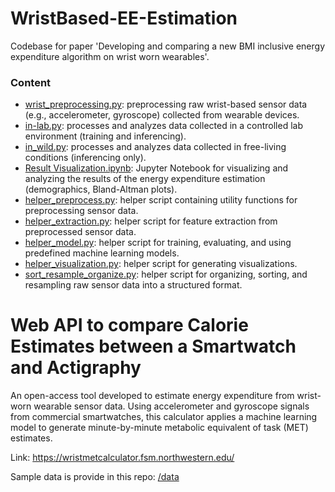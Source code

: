 # WristBased-EE-Estimation
Codebase for paper 'Developing and comparing a new BMI inclusive energy expenditure algorithm on wrist worn wearables'.

### Content
- [wrist_preprocessing.py][1]: preprocessing raw wrist-based sensor data (e.g., accelerometer, gyroscope) collected from wearable devices.
- [in-lab.py][2]: processes and analyzes data collected in a controlled lab environment (training and inferencing).
- [in_wild.py][3]: processes and analyzes data collected in free-living conditions (inferencing only).
- [Result Visualization.ipynb][4]: Jupyter Notebook for visualizing and analyzing the results of the energy expenditure estimation (demographics, Bland-Altman plots).
- [helper_preprocess.py][5]: helper script containing utility functions for preprocessing sensor data.
- [helper_extraction.py][6]: helper script for feature extraction from preprocessed sensor data.
- [helper_model.py][7]: helper script for training, evaluating, and using predefined machine learning models.
- [helper_visualization.py][8]: helper script for generating visualizations.
- [sort_resample_organize.py][9]: helper script for organizing, sorting, and resampling raw sensor data into a structured format.

[1]: https://github.com/HAbitsLab/WristBased-EE-Estimation/blob/main/helper_preprocess.py
[2]: https://github.com/HAbitsLab/WristBased-EE-Estimation/blob/main/in-lab.py
[3]: https://github.com/HAbitsLab/WristBased-EE-Estimation/blob/main/in_wild.py
[4]: https://github.com/HAbitsLab/WristBased-EE-Estimation/blob/main/in_wild.py
[4]: https://github.com/HAbitsLab/WristBased-EE-Estimation/blob/main/Result%20Visualization.ipynb
[5]: https://github.com/HAbitsLab/WristBased-EE-Estimation/blob/main/helper_preprocess.py
[6]: https://github.com/HAbitsLab/WristBased-EE-Estimation/blob/main/helper_extraction.py
[7]: https://github.com/HAbitsLab/WristBased-EE-Estimation/blob/main/helper_model.py]
[8]: https://github.com/HAbitsLab/WristBased-EE-Estimation/blob/main/helper_visualization.py
[9]: https://github.com/HAbitsLab/WristBased-EE-Estimation/blob/main/sort_resample_organize.py

# Web API to compare Calorie Estimates between a Smartwatch and Actigraphy
An open-access tool developed to estimate energy expenditure from wrist-worn wearable sensor data. Using accelerometer and gyroscope signals from commercial smartwatches, this calculator applies a machine learning model to generate minute-by-minute metabolic equivalent of task (MET) estimates. 

Link: https://wristmetcalculator.fsm.northwestern.edu/

Sample data is provide in this repo: [/data](data)
